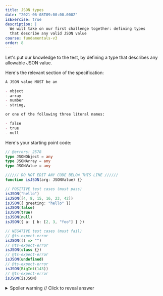 ```yaml
---
title: JSON types
date: "2021-06-08T09:00:00.000Z"
isExercise: true
description: |
  We will take on our first challenge together: defining types
  that describe any valid JSON value
course: fundamentals-v3
order: 8
---
```


Let's put our knowledge to the test, by defining a type
that describes any allowable JSON value.

Here's the relevant section of the specification:

```md
A JSON value MUST be an

- object
- array
- number
- string,

or one of the following three literal names:

- false
- true
- null
```

Here's your starting point code:

```ts twoslash
// @errors: 2578
type JSONObject = any
type JSONArray = any
type JSONValue = any

////// DO NOT EDIT ANY CODE BELOW THIS LINE //////
function isJSON(arg: JSONValue) {}

// POSITIVE test cases (must pass)
isJSON("hello")
isJSON([4, 8, 15, 16, 23, 42])
isJSON({ greeting: "hello" })
isJSON(false)
isJSON(true)
isJSON(null)
isJSON({ a: { b: [2, 3, "foo"] } })

// NEGATIVE test cases (must fail)
// @ts-expect-error
isJSON(() => "")
// @ts-expect-error
isJSON(class {})
// @ts-expect-error
isJSON(undefined)
// @ts-expect-error
isJSON(BigInt(143))
// @ts-expect-error
isJSON(isJSON)
```

<details>

  <summary>Spoiler warning // Click to reveal answer</summary>

```ts twoslash
// @errors: 2578
type JSONPrimitive = string | number | boolean | null
type JSONObject = { [k: string]: JSONValue }
type JSONArray = JSONValue[]
type JSONValue = JSONArray | JSONObject | JSONPrimitive

////// DO NOT EDIT ANY CODE BELOW THIS LINE //////
function isJSON(arg: JSONValue) {}

// POSITIVE test cases (must pass)
isJSON("hello")
isJSON([4, 8, 15, 16, 23, 42])
isJSON({ greeting: "hello" })
isJSON(false)
isJSON(true)
isJSON(null)
isJSON({ a: { b: [2, 3, "foo"] } })

// NEGATIVE test cases (must fail)
// @ts-expect-error
isJSON(() => "")
// @ts-expect-error
isJSON(class {})
// @ts-expect-error
isJSON(undefined)
// @ts-expect-error
isJSON(BigInt(143))
// @ts-expect-error
isJSON(isJSON)
```

</details>
